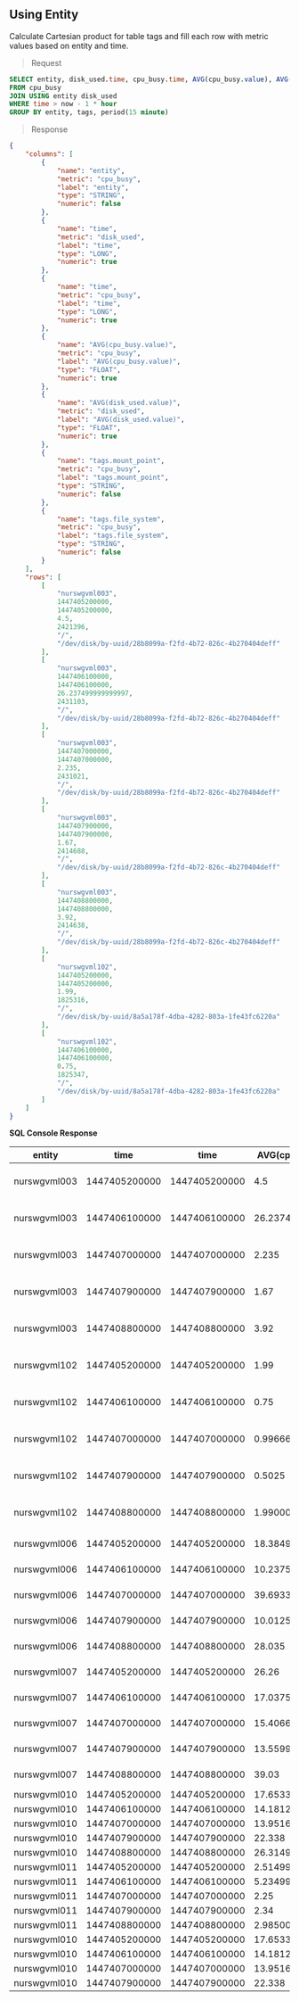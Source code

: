 ## Using Entity

Calculate Cartesian product for table tags and fill each row with metric values based on entity and time.

> Request

```sql
SELECT entity, disk_used.time, cpu_busy.time, AVG(cpu_busy.value), AVG(disk_used.value), tags.*
FROM cpu_busy
JOIN USING entity disk_used
WHERE time > now - 1 * hour
GROUP BY entity, tags, period(15 minute)
```

> Response

```json
{
    "columns": [
        {
            "name": "entity",
            "metric": "cpu_busy",
            "label": "entity",
            "type": "STRING",
            "numeric": false
        },
        {
            "name": "time",
            "metric": "disk_used",
            "label": "time",
            "type": "LONG",
            "numeric": true
        },
        {
            "name": "time",
            "metric": "cpu_busy",
            "label": "time",
            "type": "LONG",
            "numeric": true
        },
        {
            "name": "AVG(cpu_busy.value)",
            "metric": "cpu_busy",
            "label": "AVG(cpu_busy.value)",
            "type": "FLOAT",
            "numeric": true
        },
        {
            "name": "AVG(disk_used.value)",
            "metric": "disk_used",
            "label": "AVG(disk_used.value)",
            "type": "FLOAT",
            "numeric": true
        },
        {
            "name": "tags.mount_point",
            "metric": "cpu_busy",
            "label": "tags.mount_point",
            "type": "STRING",
            "numeric": false
        },
        {
            "name": "tags.file_system",
            "metric": "cpu_busy",
            "label": "tags.file_system",
            "type": "STRING",
            "numeric": false
        }
    ],
    "rows": [
        [
            "nurswgvml003",
            1447405200000,
            1447405200000,
            4.5,
            2421396,
            "/",
            "/dev/disk/by-uuid/28b8099a-f2fd-4b72-826c-4b270404deff"
        ],
        [
            "nurswgvml003",
            1447406100000,
            1447406100000,
            26.237499999999997,
            2431103,
            "/",
            "/dev/disk/by-uuid/28b8099a-f2fd-4b72-826c-4b270404deff"
        ],
        [
            "nurswgvml003",
            1447407000000,
            1447407000000,
            2.235,
            2431021,
            "/",
            "/dev/disk/by-uuid/28b8099a-f2fd-4b72-826c-4b270404deff"
        ],
        [
            "nurswgvml003",
            1447407900000,
            1447407900000,
            1.67,
            2414688,
            "/",
            "/dev/disk/by-uuid/28b8099a-f2fd-4b72-826c-4b270404deff"
        ],
        [
            "nurswgvml003",
            1447408800000,
            1447408800000,
            3.92,
            2414638,
            "/",
            "/dev/disk/by-uuid/28b8099a-f2fd-4b72-826c-4b270404deff"
        ],
        [
            "nurswgvml102",
            1447405200000,
            1447405200000,
            1.99,
            1825316,
            "/",
            "/dev/disk/by-uuid/8a5a178f-4dba-4282-803a-1fe43fc6220a"
        ],
        [
            "nurswgvml102",
            1447406100000,
            1447406100000,
            0.75,
            1825347,
            "/",
            "/dev/disk/by-uuid/8a5a178f-4dba-4282-803a-1fe43fc6220a"
        ]
    ]
}
```

**SQL Console Response**

| entity       | time          | time          | AVG(cpu_busy.value) | AVG(disk_used.value) | tags.mount_point | tags.file_system                                       | 
|--------------|---------------|---------------|---------------------|----------------------|------------------|--------------------------------------------------------| 
| nurswgvml003 | 1447405200000 | 1447405200000 | 4.5                 | 2421396.0            | /                | /dev/disk/by-uuid/28b8099a-f2fd-4b72-826c-4b270404deff | 
| nurswgvml003 | 1447406100000 | 1447406100000 | 26.237499999999997  | 2431103.0            | /                | /dev/disk/by-uuid/28b8099a-f2fd-4b72-826c-4b270404deff | 
| nurswgvml003 | 1447407000000 | 1447407000000 | 2.235               | 2431021.0            | /                | /dev/disk/by-uuid/28b8099a-f2fd-4b72-826c-4b270404deff | 
| nurswgvml003 | 1447407900000 | 1447407900000 | 1.67                | 2414688.0            | /                | /dev/disk/by-uuid/28b8099a-f2fd-4b72-826c-4b270404deff | 
| nurswgvml003 | 1447408800000 | 1447408800000 | 3.92                | 2414638.0            | /                | /dev/disk/by-uuid/28b8099a-f2fd-4b72-826c-4b270404deff | 
| nurswgvml102 | 1447405200000 | 1447405200000 | 1.99                | 1825316.0            | /                | /dev/disk/by-uuid/8a5a178f-4dba-4282-803a-1fe43fc6220a | 
| nurswgvml102 | 1447406100000 | 1447406100000 | 0.75                | 1825347.0            | /                | /dev/disk/by-uuid/8a5a178f-4dba-4282-803a-1fe43fc6220a | 
| nurswgvml102 | 1447407000000 | 1447407000000 | 0.9966666666666667  | 1825384.0            | /                | /dev/disk/by-uuid/8a5a178f-4dba-4282-803a-1fe43fc6220a | 
| nurswgvml102 | 1447407900000 | 1447407900000 | 0.5025              | 1825418.0            | /                | /dev/disk/by-uuid/8a5a178f-4dba-4282-803a-1fe43fc6220a | 
| nurswgvml102 | 1447408800000 | 1447408800000 | 1.9900000000000002  | 1825452.0            | /                | /dev/disk/by-uuid/8a5a178f-4dba-4282-803a-1fe43fc6220a | 
| nurswgvml006 | 1447405200000 | 1447405200000 | 18.384999999999998  | 7976100.0            | /                | /dev/mapper/vg_nurswgvml006-lv_root                    | 
| nurswgvml006 | 1447406100000 | 1447406100000 | 10.2375             | 7976356.0            | /                | /dev/mapper/vg_nurswgvml006-lv_root                    | 
| nurswgvml006 | 1447407000000 | 1447407000000 | 39.693333333333335  | 7976576.0            | /                | /dev/mapper/vg_nurswgvml006-lv_root                    | 
| nurswgvml006 | 1447407900000 | 1447407900000 | 10.0125             | 7976867.0            | /                | /dev/mapper/vg_nurswgvml006-lv_root                    | 
| nurswgvml006 | 1447408800000 | 1447408800000 | 28.035              | 7977008.0            | /                | /dev/mapper/vg_nurswgvml006-lv_root                    | 
| nurswgvml007 | 1447405200000 | 1447405200000 | 26.26               | 8867000.0            | /                | /dev/mapper/vg_nurswgvml007-lv_root                    | 
| nurswgvml007 | 1447406100000 | 1447406100000 | 17.0375             | 8867733.0            | /                | /dev/mapper/vg_nurswgvml007-lv_root                    | 
| nurswgvml007 | 1447407000000 | 1447407000000 | 15.406666666666666  | 8868142.666666666    | /                | /dev/mapper/vg_nurswgvml007-lv_root                    | 
| nurswgvml007 | 1447407900000 | 1447407900000 | 13.559999999999999  | 8868494.0            | /                | /dev/mapper/vg_nurswgvml007-lv_root                    | 
| nurswgvml007 | 1447408800000 | 1447408800000 | 39.03               | 8868948.0            | /                | /dev/mapper/vg_nurswgvml007-lv_root                    | 
| nurswgvml010 | 1447405200000 | 1447405200000 | 17.653333333333332  | 5840140.0            | /                | /dev/sda1                                              | 
| nurswgvml010 | 1447406100000 | 1447406100000 | 14.18125            | 5840176.0            | /                | /dev/sda1                                              | 
| nurswgvml010 | 1447407000000 | 1447407000000 | 13.951666666666666  | 5840225.333333333    | /                | /dev/sda1                                              | 
| nurswgvml010 | 1447407900000 | 1447407900000 | 22.338              | 5840268.8            | /                | /dev/sda1                                              | 
| nurswgvml010 | 1447408800000 | 1447408800000 | 26.314999999999998  | 5840300.0            | /                | /dev/sda1                                              | 
| nurswgvml011 | 1447405200000 | 1447405200000 | 2.5149999999999997  | 7013828.0            | /                | /dev/sda1                                              | 
| nurswgvml011 | 1447406100000 | 1447406100000 | 5.234999999999999   | 7014201.0            | /                | /dev/sda1                                              | 
| nurswgvml011 | 1447407000000 | 1447407000000 | 2.25                | 7014283.0            | /                | /dev/sda1                                              | 
| nurswgvml011 | 1447407900000 | 1447407900000 | 2.34                | 7014312.0            | /                | /dev/sda1                                              | 
| nurswgvml011 | 1447408800000 | 1447408800000 | 2.9850000000000003  | 7014716.0            | /                | /dev/sda1                                              | 
| nurswgvml010 | 1447405200000 | 1447405200000 | 17.653333333333332  | 2.745202E7           | /app             | /dev/sdb1                                              | 
| nurswgvml010 | 1447406100000 | 1447406100000 | 14.18125            | 2.745202E7           | /app             | /dev/sdb1                                              | 
| nurswgvml010 | 1447407000000 | 1447407000000 | 13.951666666666666  | 2.745202E7           | /app             | /dev/sdb1                                              | 
| nurswgvml010 | 1447407900000 | 1447407900000 | 22.338              | 2.7452024E7          | /app             | /dev/sdb1                                              | 


